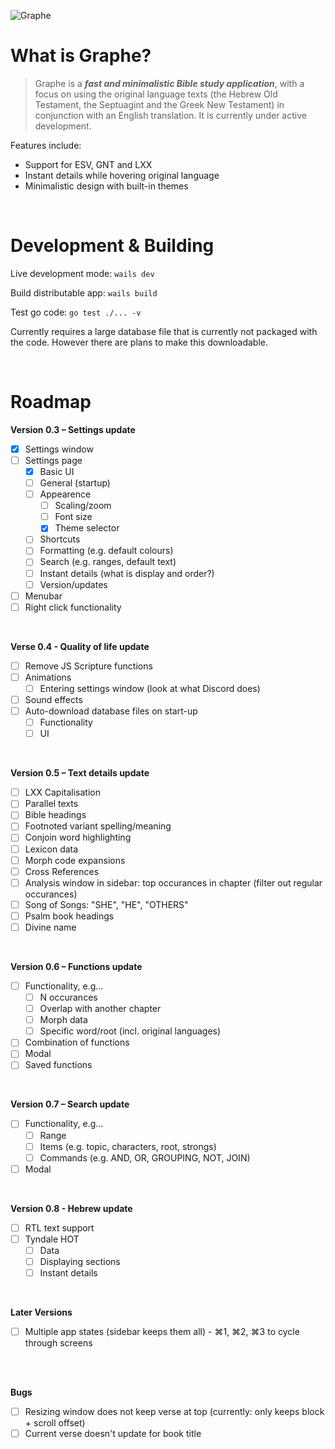 ![Graphe](https://raw.githubusercontent.com/gabrielaravena32/graphe-app/main/build/banner.png)
<br />

# What is Graphe?

> Graphe is a **_fast and minimalistic Bible study application_**, with a focus on using the original language texts (the Hebrew Old Testament, the Septuagint and the Greek New Testament) in conjunction with an English translation. It is currently under active development.

Features include:

- Support for ESV, GNT and LXX
- Instant details while hovering original language
- Minimalistic design with built-in themes

<br/>

# Development & Building

Live development mode: `wails dev`

Build distributable app: `wails build`

Test go code: `go test ./... -v`

Currently requires a large database file that is currently not packaged with the code. However there are plans to make this downloadable.

<br/>

# Roadmap

**Version 0.3 – Settings update**

- [x] Settings window
- [ ] Settings page
  - [x] Basic UI
  - [ ] General (startup)
  - [ ] Appearence
    - [ ] Scaling/zoom
    - [ ] Font size
    - [x] Theme selector
  - [ ] Shortcuts
  - [ ] Formatting (e.g. default colours)
  - [ ] Search (e.g. ranges, default text)
  - [ ] Instant details (what is display and order?)
  - [ ] Version/updates
- [ ] Menubar
- [ ] Right click functionality

<br/>

**Verse 0.4 - Quality of life update**

- [ ] Remove JS Scripture functions
- [ ] Animations
  - [ ] Entering settings window (look at what Discord does)
- [ ] Sound effects
- [ ] Auto-download database files on start-up
  - [ ] Functionality
  - [ ] UI

<br/>

**Version 0.5 – Text details update**

- [ ] LXX Capitalisation
- [ ] Parallel texts
- [ ] Bible headings
- [ ] Footnoted variant spelling/meaning
- [ ] Conjoin word highlighting
- [ ] Lexicon data
- [ ] Morph code expansions
- [ ] Cross References
- [ ] Analysis window in sidebar: top occurances in chapter (filter out regular occurances)
- [ ] Song of Songs: "SHE", "HE", "OTHERS"
- [ ] Psalm book headings
- [ ] Divine name

<br/>

**Version 0.6 – Functions update**

- [ ] Functionality, e.g...
  - [ ] N occurances
  - [ ] Overlap with another chapter
  - [ ] Morph data
  - [ ] Specific word/root (incl. original languages)
- [ ] Combination of functions
- [ ] Modal
- [ ] Saved functions

<br/>

**Version 0.7 – Search update**

- [ ] Functionality, e.g...
  - [ ] Range
  - [ ] Items (e.g. topic, characters, root, strongs)
  - [ ] Commands (e.g. AND, OR, GROUPING, NOT, JOIN)
- [ ] Modal

<br/>

**Version 0.8 - Hebrew update**

- [ ] RTL text support
- [ ] Tyndale HOT
  - [ ] Data
  - [ ] Displaying sections
  - [ ] Instant details

<br/>

**Later Versions**

- [ ] Multiple app states (sidebar keeps them all) - ⌘1, ⌘2, ⌘3 to cycle through screens

<br/><br/>

**Bugs**

- [ ] Resizing window does not keep verse at top (currently: only keeps block + scroll offset)
- [ ] Current verse doesn't update for book title
